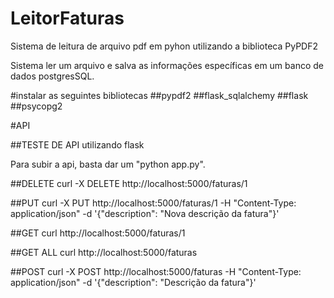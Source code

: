 # LeitorFaturas

Sistema de leitura de arquivo pdf em pyhon utilizando a biblioteca PyPDF2

Sistema ler um arquivo e salva as informações específicas em um banco de dados postgresSQL.

#instalar as seguintes bibliotecas
##pypdf2
##flask_sqlalchemy
##flask
##psycopg2

#API

##TESTE DE API utilizando flask

Para subir a api, basta dar um "python app.py".

##DELETE
curl -X DELETE http://localhost:5000/faturas/1

##PUT
curl -X PUT http://localhost:5000/faturas/1 -H "Content-Type: application/json" -d '{"description": "Nova descrição da fatura"}'

##GET
curl http://localhost:5000/faturas/1

##GET ALL
curl http://localhost:5000/faturas

##POST
curl -X POST http://localhost:5000/faturas -H "Content-Type: application/json" -d '{"description": "Descrição da fatura"}'
